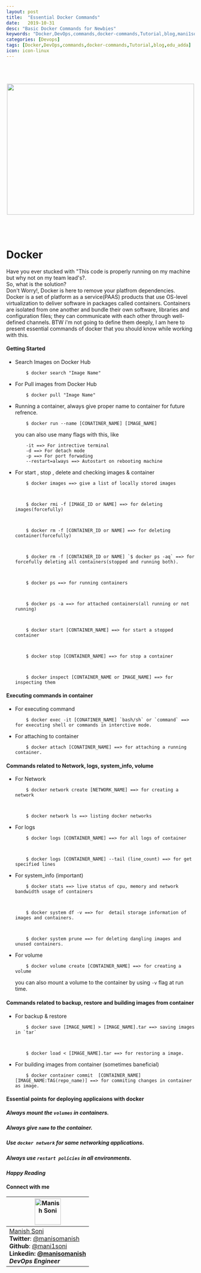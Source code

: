 ```yaml
---
layout: post
title:  "Essential Docker Commands"
date:   2019-10-31
desc: "Basic Docker Commands for Newbies"
keywords: "Docker,DevOps,commands,docker-commands,Tutorial,blog,mani1soni, Manish Soni"
categories: [Devops]
tags: [Docker,DevOps,commands,docker-commands,Tutorial,blog,edu_adda]
icon: icon-linux
---
```



<div align="center" id="top">
	<br>
	<br>
	<br>
	<img width="500" height="350" src="https://raw.githubusercontent.com/mani1soni/mani1soni.github.io/master/static/assets/img/docker.jpeg" >
	<br>
	<br>
	<br>
 
<br>
</div>

# Docker
<p> Have you ever stucked with "This code is properly running on my machine but why not on my team lead's?.<br>
So, what is the solution? <br>
Don't Worry!, Docker is here to remove your platfrom dependencies. <br>  
Docker is a set of platform as a service(PAAS) products that use OS-level virtualization to deliver software in packages called containers.
Containers are isolated from one another and bundle their own software, libraries and configuration files; they can communicate with each other through well-defined channels.
BTW i'm not going to define them deeply, I am here to present essential commands of docker that you should know while working with this. </p> 


#### Getting Started

* Search Images on Docker Hub

    ```
        $ docker search "Image Name"
    ```

* For Pull images from Docker Hub

    ```
        $ docker pull "Image Name"
    ```
    
* Running a container, always give proper name to container for future refrence.

    ```
        $ docker run --name [CONATINER_NAME] [IMAGE_NAME]
    ```
    
    you can also use many flags with this, like
    ```
        -it ==> For intrective terminal
        -d ==> For detach mode
        -p ==> For port forwading
        --restart=always ==> Autostart on rebooting machine
    ```
    
* For start , stop , delete and checking images & container

    ```
        $ docker images ==> give a list of locally stored images
    
    
     
        $ docker rmi -f [IMAGE_ID or NAME] ==> for deleting images(forcefully)
    
    
    
        $ docker rm -f [CONTAINER_ID or NAME] ==> for deleting container(forcefully)
    
    
    
        $ docker rm -f [CONTAINER_ID or NAME] `$ docker ps -aq` ==> for forcefully deleting all containers(stopped and running both). 
    
    
    
        $ docker ps ==> for running containers
    
    
    
        $ docker ps -a ==> for attached containers(all running or not running)
    
    
    
        $ docker start [CONTAINER_NAME] ==> for start a stopped container
   
    
    
        $ docker stop [CONTAINER_NAME] ==> for stop a container
    
    
    
        $ docker inspect [CONTAINER_NAME or IMAGE_NAME] ==> for inspecting them 
    ```
    
#### Executing commands in container
* For executing command
    ```
        $ docker exec -it [CONATINER_NAME] `bash/sh` or `command` ==> for executing shell or commands in interctive mode. 
    ```
* For attaching to container
    ```
        $ docker attach [CONATINER_NAME] ==> for attaching a running container.
    ```


#### Commands related to Network, logs, system_info, volume

* For Network
    ```
        $ docker network create [NETWORK_NAME] ==> for creating a network
    
    
    
        $ docker network ls ==> listing docker networks
    ```
    
* For logs

    ```
        $ docker logs [CONTAINER_NAME] ==> for all logs of container
    
    
    
        $ docker logs [CONTAINER_NAME] --tail (line_count) ==> for get specified lines 
    ```
    
* For system_info (important)
    ```
        $ docker stats ==> live status of cpu, memory and network bandwidth usage of containers
    

    
        $ docker system df -v ==> for  detail storage information of images and containers.
    
    
   
        $ docker system prune ==> for deleting dangling images and unused containers.
    ```
    
* For volume
    ```
        $ docker volume create [CONTAINER_NAME] ==> for creating a volume
    ```
    
    you can also mount a volume to the container by using `-v` flag at run time.


#### Commands related to backup, restore and building images from container

* For backup & restore
    ```
        $ docker save [IMAGE_NAME] > [IMAGE_NAME].tar ==> saving images in `tar`
    
    
    
        $ docker load < [IMAGE_NAME].tar ==> for restoring a image.
    ```
* For building images from container (sometimes baneficial)
    ```
        $ docker container commit  [CONTAINER_NAME] [IMAGE_NAME:TAG(repo_name)] ==> for commiting changes in container as image.
    ```

#### Essential points for deploying applicaions with docker

#####  _Always mount the `volumes` in containers._
#####  _Always give `name` to the container._
#####  _Use `docker network` for same networking applications._
#####  _Always use `restart policies` in all environments._
   

 _**Happy Reading**_ 

#### Connect with me 


| <img alt="Manish Soni" src="https://avatars3.githubusercontent.com/u/30206849?s=460&v=4" height="70"   />                                                                                                                  |
| -------------------------------------------------------------------------------------------------------------------------------------------------------------------------------------------------------------------------------- |
| [Manish Soni](https://mani1soni.github.io/)<br><strong>Twitter</strong>: [@manisomanish](https://twitter.com/manisomanish)<br><strong>Github</strong>: [@mani1soni](https://github.com/mani1soni)<br> <strong>Linkedin<strong>: [@manisomanish](https://www.linkedin.com/in/manisomanish)<br> _DevOps Engineer_ |






    




















